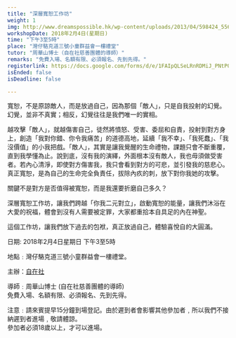 ```yaml
---
title: "深層寬恕工作坊"
weight: 1
img: http://www.dreamspossible.hk/wp-content/uploads/2013/04/598424_556036501089751_720232053_n.jpg
workshopDate: 2018年2月4日(星期日)
time: "下午3至5時"
place: "灣仔駱克道三號小童群益會一樓禮堂"
tutor: "周華山博士（自在社慈善團體的導師）"
remarks: "免費入場、名額有限、必須報名、先到先得。"
registerlink: https://docs.google.com/forms/d/e/1FAIpQLSeLRnRDMiJ_PNtP0gCVBnpRPAgZ63atLyhzvoyDDWgcmBk4dw/viewform
isEnded: false
isDeadline: false

---
```

寬恕，不是原諒敵人，而是放過自己，因為那個「敵人」，只是自我投射的幻覺。幻覺，並非不真實；相反，幻覺往往是我們唯一的實相。

越攻擊「敵人」，就越傷害自己，徒然將憤怒、受害、委屈和自責，投射到對方身上，創造「我對你錯、你令我痛苦」的道德高地，延續「我不幸」、「我死蠢」、「我沒價值」的小我把戲。「敵人」，其實是讓我覺醒的生命禮物，課題只會不斷重覆，直到我學懂為止。說到底，沒有我的演繹，外面根本沒有敵人，我也毋須做受害者。若內心清淨，即使對方傷害我，我只會看到對方的可悲，並引發我的慈悲心。真正寬恕，是為自己的生命完全負責任，拔除內疚的刺，放下對你我她的攻擊。

關鍵不是對方是否值得被寬恕，而是我還要折磨自己多久？

深層寬恕工作坊，讓我們跨越「你我二元對立」，啟動寬恕的能量，讓我們沐浴在大愛的祝福，體會到沒有人需要被定罪，大家都重拾本自具足的內在神聖。

這個工作坊，讓我們放下過去的包袱，真正放過自己，體驗喜悅自的大圓滿。

日期: 2018年2月4日星期日 下午3至5時

地點﹕灣仔駱克道三號小童群益會一樓禮堂。

主辦：[自在社](http://www.dreamspossible.hk/) 

導師﹕周華山博士 (自在社慈善團體的導師)  
免費入場、名額有限、必須報名、先到先得。

注意﹕請來賓提早15分鐘到場登記。由於遲到者會影響其他參加者﹐所以我們不接納遲到者進場﹐敬請體諒。  
參加者必須18歲以上，才可以進場。